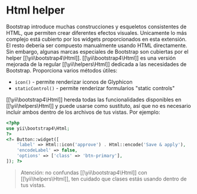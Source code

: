 Html helper
===========

Bootstrap introduce muchas construcciones y esqueletos consistentes de HTML, que permiten crear diferentes efectos visuales.
Unicamente lo más complejo está cubierto por los widgets proporcionados en esta extensión. El resto debería ser
compuesto manualmente usando HTML directamente.
Sin embargo, algunas marcas especiales de Bootstrap son cubiertas por el helper [[\yii\bootstrap4\Html]].
[[\yii\bootstrap4\Html]] es una versión mejorada de la regular [[\yii\helpers\Html]] dedicada a las necesidades de Bootstrap.
Proporciona varios métodos útiles:

 - `icon()` - permite renderizar iconos de Glyphicon
 - `staticControl()` - permite renderizar formularios "static controls"

[[\yii\bootstrap4\Html]] hereda todas las funcionalidades disponibles en [[\yii\helpers\Html]] y puede usarse como sustituto,
así que no es necesario incluir ambos dentro de los archivos de tus vistas.
Por ejemplo:

```php
<?php
use yii\bootstrap4\Html;
?>
<?= Button::widget([
    'label' => Html::icon('approve') . Html::encode('Save & apply'),
    'encodeLabel' => false,
    'options' => ['class' => 'btn-primary'],
]); ?>
```

> Atención: no confundas [[\yii\bootstrap4\Html]] con [[\yii\helpers\Html]], ten cuidado que clases estás usando dentro de tus vistas.
